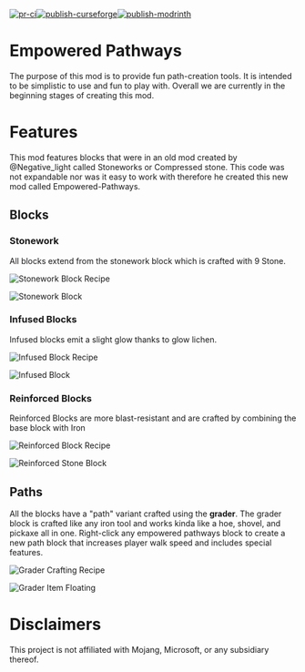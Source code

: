 [![pr-ci](https://github.com/negative-light-media/Empowered-Pathways/actions/workflows/pr-ci.yml/badge.svg)](https://github.com/negative-light-media/Empowered-Pathways/actions/workflows/pr-ci.yml)[![publish-curseforge](https://github.com/negative-light-media/Empowered-Pathways/actions/workflows/tag_cf_publish.yml/badge.svg)](https://github.com/negative-light-media/Empowered-Pathways/actions/workflows/tag_cf_publish.yml)[![publish-modrinth](https://github.com/negative-light-media/Empowered-Pathways/actions/workflows/tag_md_publish.yml/badge.svg)](https://github.com/negative-light-media/Empowered-Pathways/actions/workflows/tag_md_publish.yml)

# Empowered Pathways

The purpose of this mod is to provide fun path-creation tools. It is intended to be simplistic to use and fun to play with.
Overall we are currently in the beginning stages of creating this mod.

# Features

This mod features blocks that were in an old mod created by @Negative_light called Stoneworks or Compressed stone.
This code was not expandable nor was it easy to work with therefore he created this new mod called Empowered-Pathways.

## Blocks

### Stonework
All blocks extend from the stonework block which is crafted with 9 Stone.

![Stonework Block Recipe](/assets/crafting/stoneworkblock.png)

![Stonework Block](/assets/blocks/stoneworkblock.png)

### Infused Blocks
Infused blocks emit a slight glow thanks to glow lichen. 

![Infused Block Recipe](/assets/crafting/infused_stoneworkblock.png)

![Infused Block](/assets/blocks/infused_stoneworkblock.png)

### Reinforced Blocks
Reinforced Blocks are more blast-resistant and are crafted by combining the base block with Iron

![Reinforced Block Recipe](/assets/crafting/reinforced_stoneworkblock.png)

![Reinforced Stone Block](/assets/blocks/reinforced_stoneworkblock.png)

## Paths

All the blocks have a "path" variant crafted using the **grader**. 
The grader block is crafted like any iron tool and works kinda like a hoe, shovel, and pickaxe all in one.
Right-click any empowered pathways block to create a new path block that increases player walk speed and includes special features.

![Grader Crafting Recipe](/assets/crafting/grader.png)

![Grader Item Floating](/assets/items/grader.png)


# Disclaimers 
This project is not affiliated with Mojang, Microsoft, or any subsidiary thereof.
